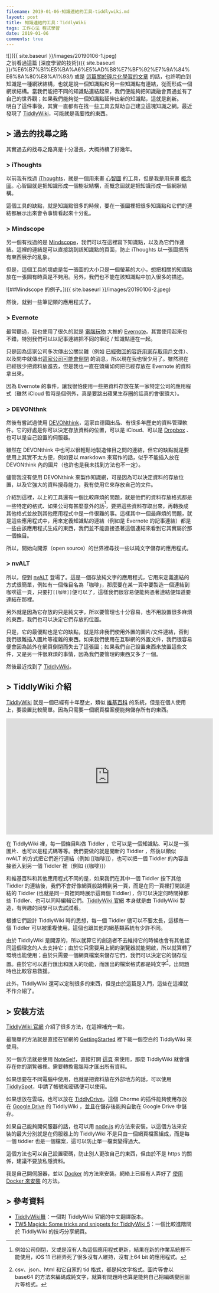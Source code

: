 ```yaml
---
filename: 2019-01-06-知識連結的工具-tiddlywiki.md
layout: post
title: 知識連結的工具：TiddlyWiki
tags: 工作心法 程式學習
date: 2019-01-06
comments: true
---
```


![]({{ site.baseurl }}/images/20190106-1.jpeg)  
之前看過這篇 [深度學習的技術]({{ site.baseurl }}/%E6%B7%B1%E5%BA%A6%E5%AD%B8%E7%BF%92%E7%9A%84%E6%8A%80%E8%A1%93/) 或是 [這篇關於碎片化學習的文章](https://www.darencademy.com/article/view/id/16485) 的話，也許明白到知識是一種網狀結構，也就是說一個知識點和另一些知識點有連結，從而形成一個網狀結構。當我們能把不同的知識點連結起來，我們便能夠把知識融會貫通並有了自己的世界觀；如果我們能夠從一個知識點延伸出新的知識點，這就是創新。  
明白了這件事後，其實一直都有在找一些工具去幫助自己建立這塊知識之網。最近發現了 [TiddlyWiki](https://tiddlywiki.com)，可能就是我要找的東西。

## > 過去的找尋之路

其實過去的找尋之路真是十分漫長，大概持續了好幾年。

### > iThoughts

以前我有找過 [iThoughts](https://www.toketaware.com/ithoughts-ios/)，就是一個用來畫 [心智圖](https://zh.m.wikipedia.org/zh-hk/%E5%BF%83%E6%99%BA%E5%9B%BE) 的工具，但是我是用來畫 [概念圖](https://zh.m.wikipedia.org/zh-hk/%E6%A6%82%E5%BF%B5%E5%9B%BE)。心智圖就是把知識形成一個樹狀結構，而概念圖就是把知識形成一個網狀結構。

這個工具的缺點，就是知識點很多的時候，要在一張圖裡把很多知識點和它們的連結都展示出來會令事情看起來十分亂。

### > Mindscope

另一個有找過的是 [Mindscope](http://www.mindscopeapp.com)，我們可以在這裡寫下知識點，以及為它們作連結。這裡的連結是可以直接跳到該知識點的頁面，防止 iThoughts 以一張圖把所有東西展示的亂象。

但是，這個工具的壞處是每一張圖的大小只是一個螢幕的大小，想把相關的知識點放在一張圖有時真是不夠用。另外，我們也不能在該知識點中加入很多的描述。

![##Mindscope 的例子。]({{ site.baseurl }}/images/20190106-2.jpeg)

然後，就到一些筆記類的應用程式了。

### > Evernote

最常聽過，我也使用了很久的就是 [電腦玩物](https://www.playpcesor.com) 大推的 [Evernote](https://evernote.com)。其實使用起來也不錯，特別我們可以以記事連結把不同的筆記 / 知識點連在一起。

只是因為這家公司多次傳出公關災難（例如 [已經徹回的容許用家存取用戶文件](https://hk.finance.yahoo.com/news/evernote%E6%96%B0%E7%A7%81%E9%9A%B1%E6%94%BF%E7%AD%96%E5%86%87%E7%A7%81%E9%9A%B1-%E5%93%A1%E5%B7%A5%E5%8F%AF%E4%BB%BB%E6%84%8F%E6%9F%A5%E7%9C%8B%E7%AD%86%E8%A8%98-031935996.html)）、以及間中就傳出[這家公司可能會倒閉](https://plus.104.com.tw/activity/4f0161e4-5589-4a32-8aeb-12992cd2bc6f) 的消息，所以現在我也很少用了。雖然現在已經很少把資料放進去，但是我也一直在頭痛如何把已經存放在 Evernote 的資料拿出來。

因為 Evernote 的事件，讓我很怕使用一些把資料存放在某一家特定公司的應用程式（雖然 iCloud 暫時是個例外，真是要跳出蘋果生存圈的話真的會很頭大）。

### > DEVONthnk

然後有嘗試過使用 [DEVONthink](https://www.devontechnologies.com/products/devonthink/overview.html)，這家由德國出品、有很多年歷史的資料管理軟件。它的好處是你可以決定存放資料的位置，可以是 iCloud、可以是 [Dropbox](https://www.dropbox.com) 、也可以是自己設置的伺服器。

雖然在 DEVONthink 中也可以很輕鬆地製造條目之問的連結，但它的缺點就是要使用上其實不太方便，例如要以 markdown 來寫作的話，似乎不能插入放在 DEVONthink 內的圖片（也許也是我未找到方法也不一定）。

儘管我沒有使用 DEVONthink 來製作知識網，可是因為可以決定資料的存放位置，以及它強大的資料搜尋能力，我有使用它來存放自己的文件。

介紹到這裡，以上的工具還有一個比較麻煩的問題，就是他們的資料存放格式都是一些特定的格式、如果公司有甚麼意外的話<sup>[^1]</sup>，要把這些資料存取出來，再轉換成其他格式並放到其他應用程式中是一件很難的事。這樣其中一個最麻煩的問題，就是這些應用程式中，用來定義知識點的連結（例如是 Evernote 的記事連結）都是一些由該應用程式生成的東西，我們並不能直接憑著這個連結來看到它其實屬於那一個條目。

所以，開始向開源（open source）的世界裡尋找一些以純文字儲存的應用程式。

### > nvALT

所以，便到 [nvALT](http://brettterpstra.com/projects/nvalt/) 登場了。這是一個存放純文字的應用程式，它用來定義連結的方式很簡單，例如有一個條目名為「咖啡」，那麼要在某一頁中要製造一個連結到咖啡這一頁，只要打`[[咖啡]]`便可以了，這樣我們很容易便能夠憑著連結便知道要連結在那裡。

另外就是因為它存放的只是純文字，所以要管理也十分容易，也不用設置很多麻煩的東西，我們也可以決定它們存放的位置。

只是，它的最優點也是它的缺點，就是除非我們使用外置的圖片/文件連結，否則我們很難插入圖片等複雜的東西。如果我們使用在互聯網的外置文件，我們很容易便會因為該外在網頁倒閉而失去了這張圖；如果我們自己設置東西來放置這些文件，又是另一件很麻煩的事情，因為我們要管理的東西又多了一個。

然後最近找到了 [TiddlyWiki](https://tiddlywiki.com)。

## > TiddlyWiki 介紹

[TiddlyWiki](https://tiddlywiki.com) 就是一個已經有十年歷史，類似 [維基百科](https://en.m.wikipedia.org/wiki/Main_Page) 的系統，但是在個人使用上，要設置比較簡單。因為只需要一個網頁檔案便能夠儲存所有的東西。

<iframe width="560" height="315" src="https://www.youtube.com/embed/KtCUr83XgyE" frameborder="0" allow="accelerometer; autoplay; encrypted-media; gyroscope; picture-in-picture" allowfullscreen> </iframe>

在 TiddlyWiki 裡，每一個條目叫做 Tiddler ，它可以是一個知識點、可以是一張圖片、也可以是程式碼等等。我們要做的就是開新的 Tiddler ，然後以類似 nvALT 的方式把它們進行連結（例如 [[咖啡]]），也可以把一個 Tiddler 的內容直接嵌入到另一個 Tiddler 裡（例如 &#123;&#123;咖啡&#125;&#125;）

和維基百科和其他應用程式不同的是，如果我們在其中一個 Tiddler 按下其他 Tiddler 的連結後，我們不會好像網頁般跳轉到另一頁，而是在同一頁裡打開該連結的 Tiddler (也就是同一頁裡同時展示這兩個 Tiddler），你可以決定何時關掉那些 Tiddler、也可以同時編輯它們。[TiddlyWiki 官網](https://tiddlywiki.com) 本身就是由 TiddlyWiki 製造，有興趣的同學可以去試試看。

根據它們設計 TiddlyWiki 時的思想，每一個 Tiddler 儘可以不要太長，這樣毎一個 Tiddler 可以被重複使用。這個也跟其他的網基類系統有少許不同。

由於 TiddlyWiki 是開源的，所以就算它的創造者不去維持它的時候也會有其他認同這個理念的人去支持它；由於它只需要用上網的瀏覽器就能開啟，所以就算轉了環境也能使用；由於只需要一個網頁檔案來儲存它們，我們可以決定它的儲存位置。由於它可以進行匯出和匯入的功能，而匯出的檔案格式都是純文字<sup>[^2]</sup>，出問題時也比較容易救援。

此外，TiddlyWiki 還可以定制很多的東西，但是由於這篇是入門，這些在這裡就不作介紹了。

## > 安裝方法

[TiddlyWiki 官網](https://tiddlywiki.com) 介紹了很多方法，在這裡補充一點。

最簡單的方法就是直接在官網的 [GettingStarted](https://tiddlywiki.com/#GettingStarted) 裡下載一個空白的 TiddlyWiki 來使用。

另一個方法就是使用 [NoteSelf](https://noteself.github.io)，直接打開 [這頁](https://noteself.github.io/online/) 來使用，那麼 TiddlyWiki 就會儲存在你的瀏覧器裡。需要轉換電腦時才匯出所有資料。

如果想要在不同電腦中使用，也就是把資料放在外部地方的話，可以使用 [TiddlySpot](https://tiddlywiki.com/#Saving%20on%20TiddlySpot)，申請了帳號和密碼便可以使用。

如果想放在雲端，也可以放在 [TiddlyDrive](https://tiddlywiki.com/#TiddlyDrive%20Add-on%20for%20Google%20Drive%20by%20Joshua%20Stubbs)，這個 Chorme 的插件能夠使用存放在 [Google Drive](https://www.google.com/drive/) 的 TiddlyWiki ，並且在儲存後能夠自動在 Google Drive 中儲存。

如果自己能夠開伺服器的話，也可以用 [node.js](https://tiddlywiki.com/#Installing%20TiddlyWiki%20on%20Node.js) 的方法來安裝。以這個方法來安裝的最大分別就是在伺服器上的 TiddlyWiki 不是只由一個網頁檔案組成，而是每一個 tiddler 也是一個檔案，這可以防止單一檔案變得過大。

這個方法也可以自己設置密碼，防止別人更改自己的東西，但由於不是 https 的關係，建議不要放私隱資料。

我是自己開伺服器，並以 [Docker](https://www.docker.com) 的方法來安裝。網絡上已經有人弄好了 [使用 Docker 來安裝](%20https://github.com/djmaze/tiddlywiki-docker) 的方法。

## > 參考資料

* [TiddlyWiki舞](http://tw5-zh.tiddlyspot.com)：一個對 TiddlyWiki 官網的中文翻譯版本。
* [TW5 Magick: Some tricks and snippets for TiddlyWiki 5](http://tw5magick.tiddlyspot.com)：一個比較進階關於 TiddlyWiki 的技巧分享網頁。

[^1]: 例如公司倒閉，又或是沒有人為這個應用程式更新，結果在新的作業系統裡不能使用，iOS 11 已經弄死了很多沒有人維持，沒有上64 bit 的應用程式。

[^2]: csv、json、html 和它自家的 tid 格式，都是純文字格式。圖片等會以 base64 的方法來編碼成純文字，就算有問題時也算是能夠自己把編碼變回圖片等格式。